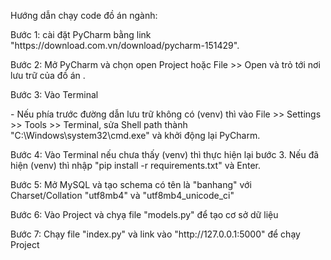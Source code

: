 
<p>Hướng dẫn chạy code đồ án ngành:</p>
<p>Bước 1: cài đặt PyCharm bằng link "https://download.com.vn/download/pycharm-151429".</p>
<p>Bước 2: Mở PyCharm và chọn open Project hoặc File >> Open và trỏ tới nơi lưu trữ của đồ án .</p>
<p>Bước 3: Vào Terminal</p>
<p>      - Nếu phía trước đường dẫn lưu trữ không có (venv) thì vào File >> Settings >> Tools >> Terminal, sửa Shell path thành "C:\Windows\system32\cmd.exe" và khởi động lại PyCharm.</p>
<p>Bước 4: Vào Terminal nếu chưa thấy (venv) thì thực hiện lại bước 3. Nếu đã hiện (venv) thì nhập "pip install -r requirements.txt" và Enter.</p>
<p>Bước 5: Mở MySQL và tạo schema có tên là "banhang" với Charset/Collation "utf8mb4" và "utf8mb4_unicode_ci"</p>
<p>Bước 6: Vào Project và chyạ file "models.py" để tạo cơ sở dữ liệu</p>
<p>Bước 7: Chạy file "index.py" và link vào "http://127.0.0.1:5000" để chạy Project</p>
